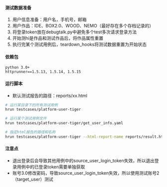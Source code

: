 #### 测试数据准备
1. 用户信息准备：用户名，手机号，邮箱
1. 用户作品：IDE、BOX2.0、WOOD、NEMO（最好存在多个存档记录的）
2. 将登录token放在debugtalk.py中避免多个test多次请求登录方法
3. 开始测hi是作品和测试作品后，将作品属性重置
4. 执行完某个测试用例后，teardown_hooks将测试数据重置为开始状态

#### 依赖包
```
python 3.0+
httprunner==1.5.13, 1.5.14, 1.5.15
```

#### 运行脚本
- 默认测试报告的路径：reports/xx.html
```sh
# 运行某目录下的所有测试用例
hrun testcases/platform-user-tiger

# 运行某个测试用例文件
hrun testcases/platform-user-tiger/get_user_info.yaml

# 指定html报告的路径和名称
hrun testcases/platform-user-tiger --html-report-name reports/result.html
```

#### 注意点
- 退出登录后会导致其他用例中的source_user_login_token失效，所以退出登录用例中的已登录token需要单独获取
- 账号3.0修改密码，导致source_user_login_token失效，所以使用测试账号2（target_user）测试